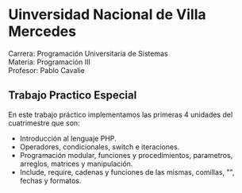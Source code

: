 # Uinversidad Nacional de Villa Mercedes

Carrera: Programación Universitaria de Sistemas<br>
Materia: Programación III<br>
Profesor: Pablo Cavalie

## Trabajo Practico Especial

En este trabajo práctico implementamos las primeras 4 unidades del cuatrimestre que son:

- Introducción al lenguaje PHP.
- Operadores, condicionales, switch e iteraciones.
- Programación modular, funciones y procedimientos, parametros, arreglos, matrices y manipulación.
- Include, require, cadenas y funciones de las mismas, comillas, "\", fechas y formatos.
